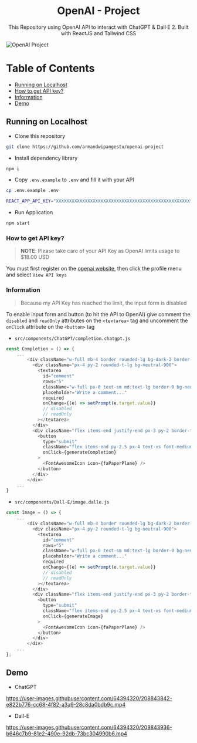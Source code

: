 <h1 align="center">OpenAI - Project</h1>
<p align="center">This Repository using OpenAI API to interact with ChatGPT & Dall·E 2. Built with ReactJS and Tailwind CSS</p>

<img src="https://user-images.githubusercontent.com/64394320/208843797-deff06e3-9728-4642-bc23-4f97461e0b8e.png" alt="OpenAI Project">

# Table of Contents

- [Running on Localhost](https://github.com/armandwipangestu/openai-project#running-on-localhost)
- [How to get API key?](https://github.com/armandwipangestu/openai-project#how-to-get-api-key)
- [Information](https://github.com/armandwipangestu/openai-project#information)
- [Demo](https://github.com/armandwipangestu/openai-project#demo)

## Running on Localhost

- Clone this repository

```bash
git clone https://github.com/armandwipangestu/openai-project
```

- Install dependency library

```bash
npm i
```

- Copy `.env.example` to `.env` and fill it with your API

```bash
cp .env.example .env
```

```bash
REACT_APP_API_KEY="XXXXXXXXXXXXXXXXXXXXXXXXXXXXXXXXXXXXXXXXXXXXXXXXXXX"
```

- Run Application

```bash
npm start
```

### How to get API key?

> **NOTE**: Please take care of your API Key as OpenAI limits usage to $18.00 USD

You must first register on the [openai website](https://beta.openai.com/), then click the profile menu and select `View API keys`

### Information

> Because my API Key has reached the limit, the input form is disabled

To enable input form and button (to hit the API to OpenAI) give comment the `disabled` and `readOnly` attributes on the `<textarea>` tag and uncomment the `onClick` attribute on the `<button>` tag

- `src/components/ChatGPT/completion.chatgpt.js`

```javascript
const Completion = () => {
    ...
        <div className="w-full mb-4 border rounded-lg bg-dark-2 border-gray-600">
          <div className="px-4 py-2 rounded-t-lg bg-neutral-900">
            <textarea
              id="comment"
              rows="5"
              className="w-full px-0 text-sm md:text-lg border-0 bg-neutral-900 focus:ring-0 text-white placeholder-gray-500"
              placeholder="Write a comment..."
              required
              onChange={(e) => setPrompt(e.target.value)}
              // disabled
              // readOnly
            ></textarea>
          </div>
          <div className="flex items-end justify-end px-3 py-2 border-t border-gray-600">
            <button
              type="submit"
              className="flex items-end py-2.5 px-4 text-xs font-medium text-center text-white bg-neutral-900 rounded-lg focus:ring-4 focus:ring-gray-200 hover:bg-neutral-700"
              onClick={generateCompletion}
            >
              <FontAwesomeIcon icon={faPaperPlane} />
            </button>
          </div>
        </div>
    ...
}
```

- `src/components/Dall-E/image.dalle.js`

```javascript
const Image = () => {
    ...
        <div className="w-full mb-4 border rounded-lg bg-dark-2 border-gray-600">
          <div className="px-4 py-2 rounded-t-lg bg-neutral-900">
            <textarea
              id="comment"
              rows="5"
              className="w-full px-0 text-sm md:text-lg border-0 bg-neutral-900 focus:ring-0 text-white placeholder-gray-500"
              placeholder="Write a comment..."
              required
              onChange={(e) => setPrompt(e.target.value)}
              // disabled
              // readOnly
            ></textarea>
          </div>
          <div className="flex items-end justify-end px-3 py-2 border-t border-gray-600">
            <button
              type="submit"
              className="flex items-end py-2.5 px-4 text-xs font-medium text-center text-white bg-neutral-900 rounded-lg focus:ring-4 focus:ring-gray-200 hover:bg-neutral-700"
              onClick={generateImage}
            >
              <FontAwesomeIcon icon={faPaperPlane} />
            </button>
          </div>
        </div>
    ...
};
```

## Demo

- ChatGPT

https://user-images.githubusercontent.com/64394320/208843842-e822b776-cc68-4f82-a3a9-28c8da0bdb9c.mp4

- Dall-E

https://user-images.githubusercontent.com/64394320/208843936-b646c7b9-81e2-490e-92db-73bc304990b6.mp4
